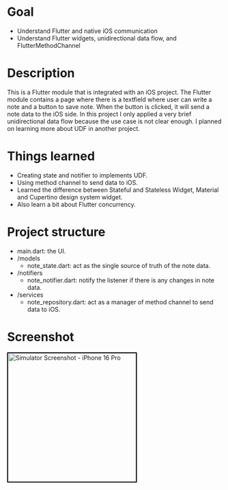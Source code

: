 # Goal
- Understand Flutter and native iOS communication
- Understand Flutter widgets, unidirectional data flow, and FlutterMethodChannel
  
# Description
This is a Flutter module that is integrated with an iOS project. The Flutter module contains a page where there is a textfield where user can write a note and a button to save note. When the button is clicked, it will send a note data to the iOS side.
In this project I only applied a very brief unidirectional data flow because the use case is not clear enough. I planned on learning more about UDF in another project.

# Things learned
- Creating state and notifier to implements UDF.
- Using method channel to send data to iOS.
- Learned the difference between Stateful and Stateless Widget, Material and Cupertino design system widget.
- Also learn a bit about Flutter concurrency.
  
# Project structure
- main.dart: the UI.
- /models
  - note_state.dart: act as the single source of truth of the note data.
- /notifiers
  - note_notifier.dart: notify the listener if there is any changes in note data.
- /services
  - note_repository.dart: act as a manager of method channel to send data to iOS.

# Screenshot
<img src="https://github.com/user-attachments/assets/153e9653-e9d2-4c8f-9ecb-2c4767fc5708" alt="Simulator Screenshot - iPhone 16 Pro" width="300" style="border: 2px solid black;" />


